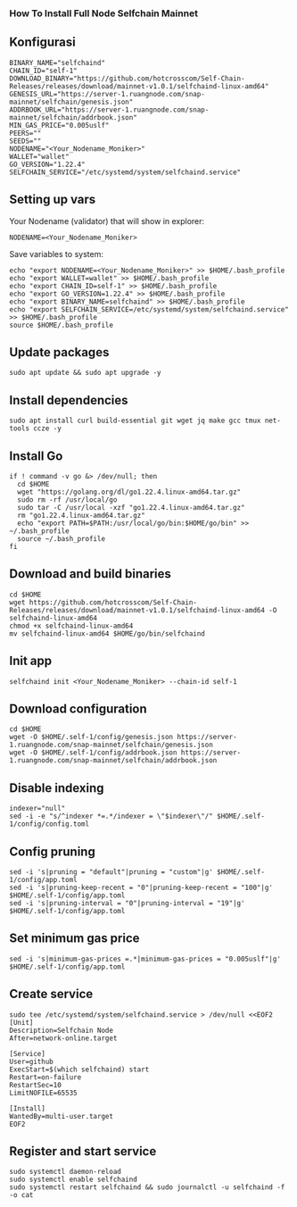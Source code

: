 ### How To Install Full Node Selfchain Mainnet

## Konfigurasi
```
BINARY_NAME="selfchaind"
CHAIN_ID="self-1"
DOWNLOAD_BINARY="https://github.com/hotcrosscom/Self-Chain-Releases/releases/download/mainnet-v1.0.1/selfchaind-linux-amd64"
GENESIS_URL="https://server-1.ruangnode.com/snap-mainnet/selfchain/genesis.json"
ADDRBOOK_URL="https://server-1.ruangnode.com/snap-mainnet/selfchain/addrbook.json"
MIN_GAS_PRICE="0.005uslf"
PEERS=""
SEEDS=""
NODENAME="<Your_Nodename_Moniker>"
WALLET="wallet"
GO_VERSION="1.22.4"
SELFCHAIN_SERVICE="/etc/systemd/system/selfchaind.service"
```

## Setting up vars
Your Nodename (validator) that will show in explorer:
```
NODENAME=<Your_Nodename_Moniker>
```

Save variables to system:
```
echo "export NODENAME=<Your_Nodename_Moniker>" >> $HOME/.bash_profile
echo "export WALLET=wallet" >> $HOME/.bash_profile
echo "export CHAIN_ID=self-1" >> $HOME/.bash_profile
echo "export GO_VERSION=1.22.4" >> $HOME/.bash_profile
echo "export BINARY_NAME=selfchaind" >> $HOME/.bash_profile
echo "export SELFCHAIN_SERVICE=/etc/systemd/system/selfchaind.service" >> $HOME/.bash_profile
source $HOME/.bash_profile
```

## Update packages
```
sudo apt update && sudo apt upgrade -y
```

## Install dependencies
```
sudo apt install curl build-essential git wget jq make gcc tmux net-tools ccze -y
```

## Install Go
```
if ! command -v go &> /dev/null; then
  cd $HOME
  wget "https://golang.org/dl/go1.22.4.linux-amd64.tar.gz"
  sudo rm -rf /usr/local/go
  sudo tar -C /usr/local -xzf "go1.22.4.linux-amd64.tar.gz"
  rm "go1.22.4.linux-amd64.tar.gz"
  echo "export PATH=$PATH:/usr/local/go/bin:$HOME/go/bin" >> ~/.bash_profile
  source ~/.bash_profile
fi
```

## Download and build binaries
```
cd $HOME
wget https://github.com/hotcrosscom/Self-Chain-Releases/releases/download/mainnet-v1.0.1/selfchaind-linux-amd64 -O selfchaind-linux-amd64
chmod +x selfchaind-linux-amd64
mv selfchaind-linux-amd64 $HOME/go/bin/selfchaind
```

## Init app
```
selfchaind init <Your_Nodename_Moniker> --chain-id self-1
```

## Download configuration
```
cd $HOME
wget -O $HOME/.self-1/config/genesis.json https://server-1.ruangnode.com/snap-mainnet/selfchain/genesis.json
wget -O $HOME/.self-1/config/addrbook.json https://server-1.ruangnode.com/snap-mainnet/selfchain/addrbook.json
```

## Disable indexing
```
indexer="null"
sed -i -e "s/^indexer *=.*/indexer = \"$indexer\"/" $HOME/.self-1/config/config.toml
```

## Config pruning
```
sed -i 's|pruning = "default"|pruning = "custom"|g' $HOME/.self-1/config/app.toml
sed -i 's|pruning-keep-recent = "0"|pruning-keep-recent = "100"|g' $HOME/.self-1/config/app.toml
sed -i 's|pruning-interval = "0"|pruning-interval = "19"|g' $HOME/.self-1/config/app.toml
```

## Set minimum gas price
```
sed -i 's|minimum-gas-prices =.*|minimum-gas-prices = "0.005uslf"|g' $HOME/.self-1/config/app.toml
```

## Create service
```
sudo tee /etc/systemd/system/selfchaind.service > /dev/null <<EOF2
[Unit]
Description=Selfchain Node
After=network-online.target

[Service]
User=github
ExecStart=$(which selfchaind) start
Restart=on-failure
RestartSec=10
LimitNOFILE=65535

[Install]
WantedBy=multi-user.target
EOF2
```

## Register and start service
```
sudo systemctl daemon-reload
sudo systemctl enable selfchaind
sudo systemctl restart selfchaind && sudo journalctl -u selfchaind -f -o cat
```
